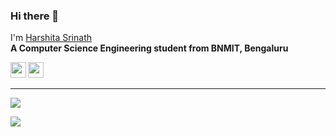 ### Hi there 👋

 I'm [Harshita Srinath](https://harshitasrinath.github.io/) </br>
<b>A Computer Science Engineering student from BNMIT, Bengaluru
 
<p><!--<a href="https://www.twitter.com/adii_kris"><img src="https://img.shields.io/badge/twitter-%231DA1F2.svg?&style=for-the-badge&logo=twitter&logoColor=white" height=25></a>--> <a href="https://www.linkedin.com/in/harshitasrinath"><img src="https://img.shields.io/badge/linkedin-%230077B5.svg?&style=for-the-badge&logo=linkedin&logoColor=white" height=25></a> <a href="https://www.instagram.com/harshitaa.s/"><img src="https://img.shields.io/badge/instagram-%23E4405F.svg?&style=for-the-badge&logo=instagram&logoColor=white" height=25></a></p>
 <hr>

<p align="left">
  <img src ="https://github-readme-stats.vercel.app/api?username=harshitasrinath&show_icons=true&count_private=true&theme=default&hide_border=true&hide=issues,contribs&include_all_commits=true">
</p>



<a href="https://github.com/harshitasrinath/harshitasrinath.github.io">
  <img align="left" src="https://github-readme-stats.vercel.app/api/pin/?username=harshitasrinath&repo=harshitasrinath.github.io&title_color=0366d6&icon_color=0366d6&text_color=0366d6&bg_color=ffffff" />
</a>
